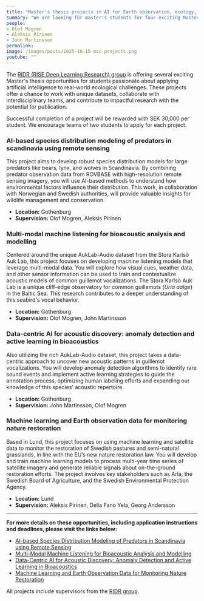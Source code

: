 ```yaml
---
title: "Master's thesis projects in AI for Earth observation, ecology, and bioacoustics"
summary: "We are looking for master's students for four exciting Master's thesis projects focusing on species distribution modeling with Earth observation and ML-based bioacoustic analysis. Join the RIDR group and contribute to cutting-edge research in collaboration with academic and wildlife management partners."
people:
- Olof Mogren
- Aleksis Pirinen
- John Martinsson
permalink:
image: /images/posts/2025-10-15-msc-projects.png
youtube: ""
---
```


The [RIDR (RISE Deep Learning Research) group](https://ridr.se) is offering several exciting Master's thesis opportunities for students passionate about applying artificial intelligence to real-world ecological challenges. These projects offer a chance to work with unique datasets, collaborate with interdisciplinary teams, and contribute to impactful research with the potential for publication.

Successful completion of a project will be rewarded with SEK 30,000 per student. We encourage teams of two students to apply for each project.

### AI-based species distribution modeling of predators in scandinavia using remote sensing

This project aims to develop robust species distribution models for large predators like bears, lynx, and wolves in Scandinavia. By combining predator observation data from ROVBASE with high-resolution remote sensing imagery, you will use AI-based methods to understand how environmental factors influence their distribution. This work, in collaboration with Norwegian and Swedish authorities, will provide valuable insights for wildlife management and conservation.

* **Location:** Gothenburg
* **Supervision:** Olof Mogren, Aleksis Pirinen

### Multi-modal machine listening for bioacoustic analysis and modelling

Centered around the unique AukLab-Audio dataset from the Stora Karlsö Auk Lab, this project focuses on developing machine listening models that leverage multi-modal data. You will explore how visual cues, weather data, and other sensor information can be used to train and contextualize acoustic models of common guillemot vocalizations. The Stora Karlsö Auk Lab is a unique cliff-edge observatory for common guillemots (*Uria aalge*) in the Baltic Sea. This research contributes to a deeper understanding of this seabird's vocal behavior.

* **Location:** Gothenburg
* **Supervision:** Olof Mogren, John Martinsson

### Data-centric AI for acoustic discovery: anomaly detection and active learning in bioacoustics

Also utilizing the rich AukLab-Audio dataset, this project takes a data-centric approach to uncover new acoustic patterns in guillemot vocalizations. You will develop anomaly detection algorithms to identify rare sound events and implement active learning strategies to guide the annotation process, optimizing human labeling efforts and expanding our knowledge of this species' acoustic repertoire.

* **Location:** Gothenburg
* **Supervision:** John Martinsson, Olof Mogren

### Machine learning and Earth observation data for monitoring nature restoration

Based in Lund, this project focuses on using machine learning and satellite data to monitor the restoration of Swedish pastures and semi-natural grasslands, in line with the EU’s new nature restoration law. You will develop and train machine learning models to process multi-year time series of satellite imagery and generate reliable signals about on-the-ground restoration efforts. The project involves key stakeholders such as Arla, the Swedish Board of Agriculture, and the Swedish Environmental Protection Agency.

* **Location:** Lund
* **Supervision:** Aleksis Pirinen, Delia Fano Yela, Georg Andersson


---

**For more details on these opportunities, including application instructions and deadlines, please visit the links below:**

* [AI-based Species Distribution Modeling of Predators in Scandinavia using Remote Sensing](https://www.ri.se/sv/om-rise/jobba-hos-oss/lediga-jobb/masters-thesis-ai-based-species-distribution-modeling-using)
* [Multi-Modal Machine Listening for Bioacoustic Analysis and Modelling](https://www.ri.se/sv/om-rise/jobba-hos-oss/lediga-jobb/masters-thesis-multi-modal-machine-listening-for-bioacoustic)
* [Data-Centric AI for Acoustic Discovery: Anomaly Detection and Active Learning in Bioacoustics](https://www.ri.se/sv/om-rise/jobba-hos-oss/lediga-jobb/masters-thesis-ai-based-anomaly-detection-and-active-learning-in)
* [Machine Learning and Earth Observation Data for Monitoring Nature Restoration](https://www.ri.se/en/about-rise/work-with-us/open-job-positions/masters-thesis-machine-learning-and-earth-observation)

All projects include supervisors from the [RIDR group](https://ridr.se).
